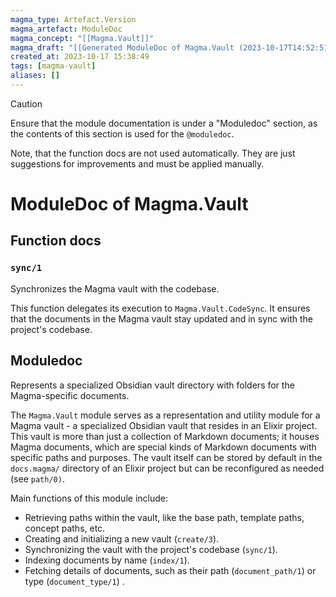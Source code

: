 ```yaml
---
magma_type: Artefact.Version
magma_artefact: ModuleDoc
magma_concept: "[[Magma.Vault]]"
magma_draft: "[[Generated ModuleDoc of Magma.Vault (2023-10-17T14:52:51)]]"
created_at: 2023-10-17 15:38:49
tags: [magma-vault]
aliases: []
---
```


>[!caution]
>Ensure that the module documentation is under a "Moduledoc" section, as the contents of this section is used for the `@moduledoc`.
>
>Note, that the function docs are not used automatically. They are just suggestions for improvements and must be applied manually.

# ModuleDoc of Magma.Vault

## Function docs  

### `sync/1`  

Synchronizes the Magma vault with the codebase.

This function delegates its execution to `Magma.Vault.CodeSync`. It ensures that the documents in the Magma vault stay updated and in sync with the project's codebase.

## Moduledoc

Represents a specialized Obsidian vault directory with folders for the Magma-specific documents.

The `Magma.Vault` module serves as a representation and utility module for a Magma vault - a specialized Obsidian vault that resides in an Elixir project. This vault is more than just a collection of Markdown documents; it houses Magma documents, which are special kinds of Markdown documents with specific paths and purposes. The vault itself can be stored by default in the `docs.magma/` directory of an Elixir project but can be reconfigured as needed (see `path/0)`.

Main functions of this module include:

- Retrieving paths within the vault, like the base path, template paths, concept paths, etc.
- Creating and initializing a new vault (`create/3`).
- Synchronizing the vault with the project's codebase (`sync/1`).
- Indexing documents by name (`index/1`).
- Fetching details of documents, such as their path (`document_path/1`) or type (`document_type/1`) .
